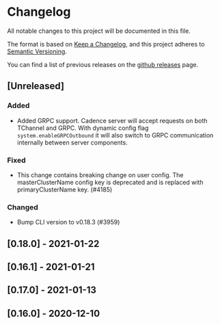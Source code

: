 # Changelog
All notable changes to this project will be documented in this file.

The format is based on [Keep a Changelog](https://keepachangelog.com/en/1.0.0/),
and this project adheres to [Semantic Versioning](https://semver.org/spec/v2.0.0.html).

You can find a list of previous releases on the [github releases](https://github.com/uber/cadence/releases) page.

## [Unreleased]
### Added
- Added GRPC support. Cadence server will accept requests on both TChannel and GRPC. With dynamic config flag `system.enableGRPCOutbound` it will also switch to GRPC communication internally between server components.

### Fixed
- This change contains breaking change on user config. The masterClusterName config key is deprecated and is replaced with primaryClusterName key. (#4185)

### Changed
- Bump CLI version to v0.18.3 (#3959)

## [0.18.0] - 2021-01-22

## [0.16.1] - 2021-01-21

## [0.17.0] - 2021-01-13

## [0.16.0] - 2020-12-10

